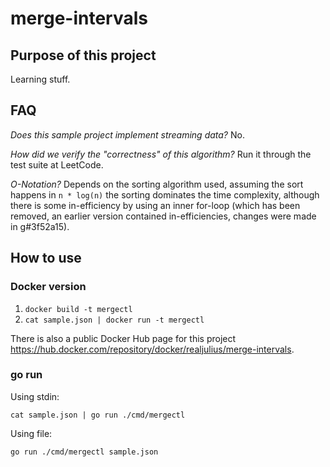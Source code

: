 # merge-intervals

## Purpose of this project

Learning stuff.

## FAQ

*Does this sample project implement streaming data?* No.

*How did we verify the "correctness" of this algorithm?* Run it through the test suite at LeetCode.

*O-Notation?* Depends on the sorting algorithm used, assuming the sort happens in `n * log(n)` the sorting dominates the time complexity, although there is some in-efficiency by using an inner for-loop (which has been removed, an earlier version contained in-efficiencies, changes were made in g#3f52a15).

## How to use

### Docker version

 1. `docker build -t mergectl`
 2. `cat sample.json | docker run -t mergectl`

There is also a public Docker Hub page for this project https://hub.docker.com/repository/docker/realjulius/merge-intervals.

### go run

Using stdin:

`cat sample.json | go run ./cmd/mergectl`

Using file:

`go run ./cmd/mergectl sample.json`
